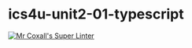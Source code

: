 # ics4u-unit2-01-typescript
[![Mr Coxall's Super Linter](https://github.com/Yiyun-Qin/ics4u-unit2-01-typescript/workflows/Mr%20Coxall's%20Super%20Linter/badge.svg)](https://github.com/Yiyun-Qin/ics4u-unit2-01-typescript/actions/)
